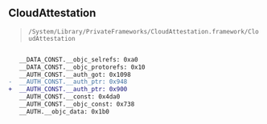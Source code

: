 ## CloudAttestation

> `/System/Library/PrivateFrameworks/CloudAttestation.framework/CloudAttestation`

```diff

   __DATA_CONST.__objc_selrefs: 0xa0
   __DATA_CONST.__objc_protorefs: 0x10
   __AUTH_CONST.__auth_got: 0x1098
-  __AUTH_CONST.__auth_ptr: 0x948
+  __AUTH_CONST.__auth_ptr: 0x900
   __AUTH_CONST.__const: 0x4da0
   __AUTH_CONST.__objc_const: 0x738
   __AUTH.__objc_data: 0x1b0

```
